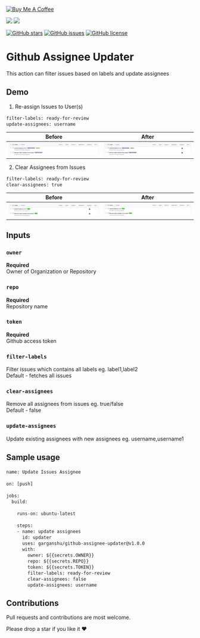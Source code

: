 
<a href="https://www.buymeacoffee.com/garganshu" target="_blank"><img src="https://cdn.buymeacoffee.com/buttons/default-orange.png" alt="Buy Me A Coffee" height="41" width="174"></a>

<a href="https://github.com/garganshu/github-assignee-updater/releases">![](https://img.shields.io/github/v/release/garganshu/github-assignee-updater)</a>
[![](https://img.shields.io/badge/marketplace-github--assignee--updater-green?style=flat-square)](https://github.com/marketplace/actions/github-assignee-updater)

[![GitHub stars](https://img.shields.io/github/stars/garganshu/github-assignee-updater)](https://github.com/garganshu/github-assignee-updater/stargazers)
[![GitHub issues](https://img.shields.io/github/issues/garganshu/github-assignee-updater)](https://github.com/garganshu/github-assignee-updater/issues)
[![GitHub license](https://img.shields.io/github/license/garganshu/github-assignee-updater)](https://github.com/garganshu/github-assignee-updater/blob/master/LICENSE)

# Github Assignee Updater

This action can filter issues based on labels and update assignees

Demo
----

1. Re-assign Issues to User(s)

```
filter-labels: ready-for-review
update-assignees: username
```
        
 Before |  After
-------- | ---
![caseBefore1](art/ready_for_review_no_assignee.png) | ![caseAfter1](art/ready_for_review_assignee.png)

2. Clear Assignees from Issues

```
filter-labels: ready-for-review
clear-assignees: true
```
        
 Before |  After
-------- | ---
![caseBefore2](art/fixed_label_assignee.png) | ![caseAfter2](art/fixed_label_no_assignee.png)


Inputs
------

### `owner`

**Required** <br />
Owner of Organization or Repository

### `repo`

**Required** <br />
Repository name

### `token`

**Required** <br />
Github access token

### `filter-labels`

Filter issues which contains all labels eg. label1,label2 <br />
Default - fetches all issues

### `clear-assignees`

Remove all assignees from issues eg. true/false <br />
Default - false

### `update-assignees`

Update existing assignees with new assignees eg. username,username1

## Sample usage

```
name: Update Issues Assignee

on: [push]

jobs:
  build:

    runs-on: ubuntu-latest

    steps:
    - name: update assignees
      id: updater
      uses: garganshu/github-assignee-updater@v1.0.0
      with:
        owner: ${{secrets.OWNER}}
        repo: ${{secrets.REPO}}
        token: ${{secrets.TOKEN}}
        filter-labels: ready-for-review
        clear-assignees: false
        update-assignees: username

```

Contributions
-------------

Pull requests and contributions are most welcome.

Please drop a star if you like it ❤️
